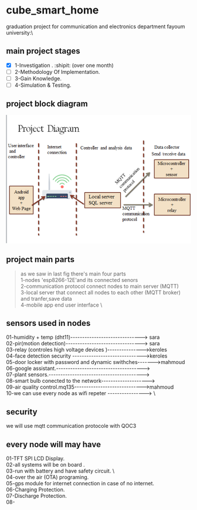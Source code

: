 # cube_smart_home
graduation project for communication and electronics department fayoum university:\
## main project stages 
- [x] 1-Investigation . :shipit:  (over one month) 
- [ ] 2-Methodology Of Implementation.
- [ ] 3-Gain Knowledge.
- [ ] 4-Simulation & Testing.

## project block diagram 
![](Screenshot.png)
## project main parts 
> as we saw in last fig there's main four parts \
1-nodes 'esp8266-12E'and its connected senors \
2-communication protocol connect nodes to main server (MQTT)\
3-local server that connect all nodes to each other (MQTT broker) and tranfer,save data \
4-mobile app end user interface  \

## sensors used in nodes 
01-humidity + temp (dht11)------------------------------> sara  
02-pir(motion detection)--------------------------------> sara \
03-relay (controles high voltage devices )--------------->keroles \
04-face detection security ------------------------------>keroles \
05-door locker with password and dynamic swithches------->mahmoud \
06-google assistant.-------------------------------------> \
07-plant sensors.----------------------------------------> \
08-smart bulb conected to the network--------------------> \
09-air quality control.mq135----------------------------->mahmoud \
10-we can use every node as wifi repeter ----------------> \

## security
we will use mqtt communication protocole with QOC3

## every node will may have 
01-TFT SPI LCD Display. \
02-all systems will be on board .\
03-run with battery and have safety circuit. \  
04-over the air (OTA) programing.\
05-gps module for internet connection in case of no internet.\
06-Charging Protection.\
07-Discharge Protection.\
08-
